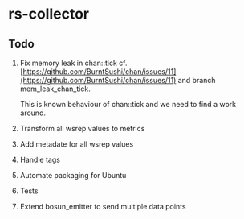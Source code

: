 # rs-collector

## Todo

1. Fix memory leak in chan::tick
    cf. [https://github.com/BurntSushi/chan/issues/11](https://github.com/BurntSushi/chan/issues/11) and branch mem_leak_chan_tick.

    This is known behaviour of chan::tick and we need to find a work around.

1. Transform all wsrep values to metrics
1. Add metadate for all wsrep values
1. Handle tags
1. Automate packaging for Ubuntu
1. Tests
1. Extend bosun_emitter to send multiple data points

